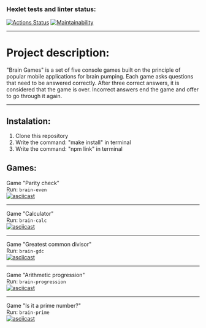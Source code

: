 ### Hexlet tests and linter status:

[![Actions Status](https://github.com/M1Keey/frontend-project-lvl1/workflows/linter/badge.svg)](https://github.com/M1Keey/frontend-project-lvl1/actions/workflows/linter.yml)
[![Maintainability](https://api.codeclimate.com/v1/badges/0dd0d3377ffd8c10cf7a/maintainability)](https://codeclimate.com/github/M1Keey/frontend-project-lvl1/maintainability)

---

# Project description:

"Brain Games" is a set of five console games built on the principle of popular mobile applications for brain pumping. Each game asks questions that need to be answered correctly. After three correct answers, it is considered that the game is over. Incorrect answers end the game and offer to go through it again.

---

## Instalation:

1. Clone this repository
2. Write the command: "make install" in terminal
3. Write the command: "npm link" in terminal

## Games:

Game "Parity check"<br />
Run: `brain-even`<br />
[![asciicast](https://asciinema.org/a/xJyvqHiT2jgq319ECMVtdkX4M.svg)](https://asciinema.org/a/xJyvqHiT2jgq319ECMVtdkX4M)

---

Game "Calculator"<br />
Run: `brain-calc`<br />
[![asciicast](https://asciinema.org/a/MXbqrU39lVmHSBWvfZQhEX3CD.svg)](https://asciinema.org/a/MXbqrU39lVmHSBWvfZQhEX3CD)

---

Game "Greatest common divisor"<br />
Run: `brain-gdc`<br />
[![asciicast](https://asciinema.org/a/fa3ewVLPoVsKTAI9OmOJ8jF56.svg)](https://asciinema.org/a/fa3ewVLPoVsKTAI9OmOJ8jF56)

---

Game "Arithmetic progression"<br />
Run: `brain-progression`<br />
[![asciicast](https://asciinema.org/a/avjSBGDcZkUJK6ks75jKUHrPK.svg)](https://asciinema.org/a/avjSBGDcZkUJK6ks75jKUHrPK)

---

Game "Is it a prime number?"<br />
Run: `brain-prime`<br />
[![asciicast](https://asciinema.org/a/oJnlqm3Y7bzUn1GFhYe3uBPMX.svg)](https://asciinema.org/a/oJnlqm3Y7bzUn1GFhYe3uBPMX)
